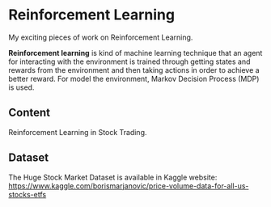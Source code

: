 # Reinforcement Learning
My exciting pieces of work on Reinforcement Learning.


**Reinforcement learning** is kind of machine learning technique that an agent for interacting with the environment is trained through getting states and rewards from the environment and then taking actions in order to achieve a better reward.
For model the environment, Markov Decision Process (MDP) is used.

## Content
Reinforcement Learning in Stock Trading.

## Dataset
The Huge Stock Market Dataset is available in Kaggle website: https://www.kaggle.com/borismarjanovic/price-volume-data-for-all-us-stocks-etfs

